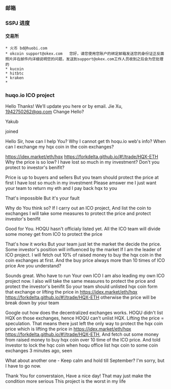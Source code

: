 ### 邮箱


### SSPJ 进度


#### 交易所

    * 火币 bd@huobi.com
    * okcoin support@okex.com   您好，请您使用您账户的绑定邮箱发送您的身份证正反面照片并在邮件内详细说明您的问题，发送到support@okex.com工作人员收到之后会为您处理的
    * kucoin
    * hitbtc
    * kraken
    * 


### huqo.io ICO project


Hello
Thanks! We’ll update you here or by email.
Jie Xu, 1942750262@qq.com
Change
Hello?

Yakub

joined

Hello Sir, how can I help You?
Why I cannot get th hoqu.io web's info?
When can I exchange my hqx coin in the coin exchanges?

https://idex.market/eth/hqx
https://forkdelta.github.io/#!/trade/HQX-ETH
Why the price is so low?
I have lost so much in my investment?
Don't you protect to investor's benifit?

Price is up to buyers and sellers
But you team should protect the price at first
I have lost so much in my investment
Please amswer me
I just want your team to return my eth and I pay back hqx to you

That's impossible
But it's your fault

Why do You think so?
If I carry out an ICO project, And list the coin to exchanges I will take some measures to protect the price and protect investor's benifit

Good for You.
HOQU hasn't officialy listed yet.
All the ICO team will divide some money get from ICO to protect the price

That's how it works
But your team just let the market the decide the price. Some investor's position will influenced by the market
If I am the leader of ICO project. I will fetch out 10% of  raised money to buy the hqx coin in the coin exchanges at first. And the buy price always more than 10 times of ICO price
Are you understand?

Sounds great. Who have to run Your own ICO
I am also leading my own ICO project now. I also will take the same
measures to protect the price
and protect the investor's benifit
So your team should unlisted hqx coin form that exchange or lifting the price in  https://idex.market/eth/hqx
https://forkdelta.github.io/#!/trade/HQX-ETH otherwise the price will be break down by your team

Google out how does the decentralized exchanges works. HOQU didn't list HQX on those exchanges, hence HOQU can't unlist HQX.
Lifting the price = speculation.
That means there just left the only way to protect the hqx coin price which is lifting the price in https://idex.market/eth/hqx
https://forkdelta.github.io/#!/trade/HQX-ETH, And fetch out some money from raised money to buy hqx coin over 10 time of the ICO price. And told investor to lock the hqc coin when hoqu office list hqx coin to some coin exchanges
3 minutes ago, seen

What about another one - Keep calm and hold till September?
I'm sorry, but I have to go now.

Thank You for converstaion, Have a nice day!
That may just make the condition more serious
This project is the worst in my life